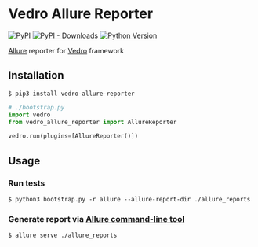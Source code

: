 # Vedro Allure Reporter

[![PyPI](https://img.shields.io/pypi/v/vedro-allure-reporter.svg?style=flat-square)](https://pypi.python.org/pypi/vedro-allure-reporter/)
[![PyPI - Downloads](https://img.shields.io/pypi/dm/vedro-allure-reporter?style=flat-square)](https://pypi.python.org/pypi/vedro-allure-reporter/)
[![Python Version](https://img.shields.io/pypi/pyversions/vedro-allure-reporter.svg?style=flat-square)](https://pypi.python.org/pypi/vedro-allure-reporter/)

[Allure](https://docs.qameta.io/allure/) reporter for [Vedro](https://github.com/nikitanovosibirsk/vedro) framework

## Installation

```shell
$ pip3 install vedro-allure-reporter
```

```python
# ./bootstrap.py
import vedro
from vedro_allure_reporter import AllureReporter

vedro.run(plugins=[AllureReporter()])
```

## Usage

### Run tests

```shell
$ python3 bootstrap.py -r allure --allure-report-dir ./allure_reports
```

### Generate report via [Allure command-line tool](https://docs.qameta.io/allure/#_installing_a_commandline)

```shell
$ allure serve ./allure_reports
```
